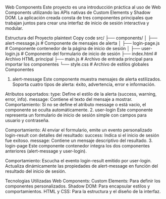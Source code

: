 Web Components
Este proyecto es una introducción práctica al uso de Web Components utilizando las APIs nativas de Custom Elements y Shadow DOM. La aplicación creada consta de tres componentes principales que trabajan juntos para crear una interfaz de inicio de sesión interactiva y modular.

Estructura del Proyecto
plaintext
Copy code
src/
├── components/
│   ├── alert-message.js   # Componente de mensajes de alerta
│   ├── login-page.js      # Componente contenedor de la página de inicio de sesión
│   ├── user-login.js      # Componente del formulario de inicio de sesión
├── index.html             # Archivo HTML principal
├── main.js                # Archivo de entrada principal para importar los componentes
└── style.css              # Archivo de estilos globales
Componentes
1. alert-message
Este componente muestra mensajes de alerta estilizados. Soporta cuatro tipos de alerta: éxito, advertencia, error e información.

Atributos soportados:
type: Define el estilo de la alerta (success, warning, error, info).
message: Contiene el texto del mensaje a mostrar.
Comportamiento:
Si no se define el atributo message o está vacío, el componente se oculta automáticamente.
2. user-login
Este componente representa un formulario de inicio de sesión simple con campos para usuario y contraseña.

Comportamiento:
Al enviar el formulario, emite un evento personalizado login-result con detalles del resultado:
success: Indica si el inicio de sesión fue exitoso.
message: Contiene un mensaje descriptivo del resultado.
3. login-page
Este componente contenedor integra los dos componentes anteriores (alert-message y user-login).

Comportamiento:
Escucha el evento login-result emitido por user-login.
Actualiza dinámicamente las propiedades de alert-message en función del resultado del inicio de sesión.

Tecnologías Utilizadas
Web Components:
Custom Elements: Para definir los componentes personalizados.
Shadow DOM: Para encapsular estilos y comportamientos.
HTML y CSS: Para la estructura y el diseño de la interfaz.